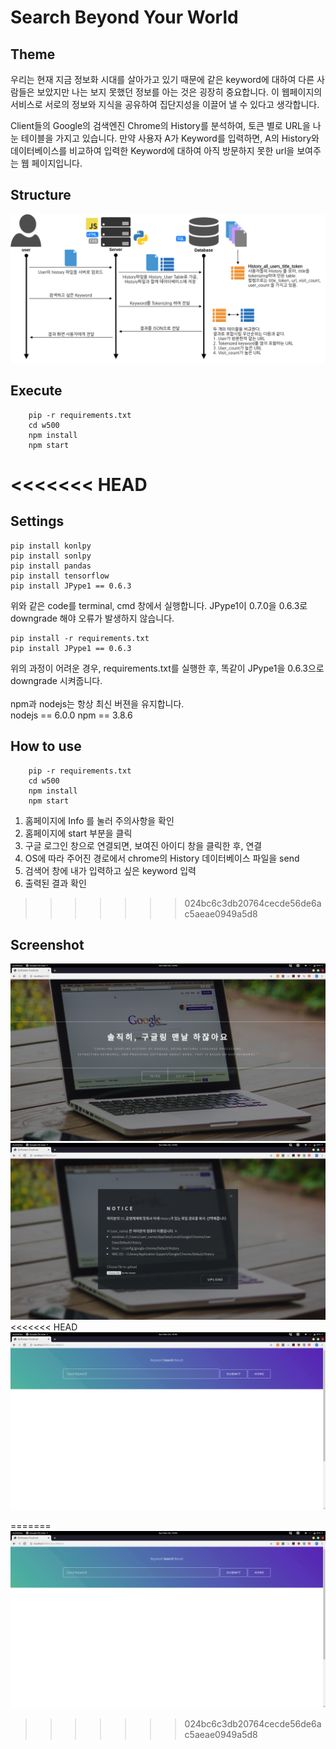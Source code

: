 # Search Beyond Your World

## Theme

우리는 현재 지금 정보화 시대를 살아가고 있기 때문에 같은 keyword에 대하여 다른 사람들은 보았지만 나는 보지 못했던 정보를 아는 것은 굉장히 중요합니다. 이 웹페이지의 서비스로 서로의 정보와 지식을 공유하여 집단지성을 이끌어 낼 수 있다고 생각합니다.

Client들의 Google의 검색엔진 Chrome의 History를 분석하여, 토큰 별로 URL을 나눈 테이블을 가지고 있습니다. 만약 사용자 A가 Keyword를 입력하면, A의 History와 데이터베이스를 비교하여 입력한 Keyword에 대하여 아직 방문하지 못한 url을 보여주는 웹 페이지입니다.

## Structure

![arch](img/arch.png)

## Execute

```shell
    pip -r requirements.txt
    cd w500
    npm install
    npm start
```

<<<<<<< HEAD
=======
## Settings

~~~
pip install konlpy
pip install sonlpy
pip install pandas
pip install tensorflow
pip install JPype1 == 0.6.3
~~~

위와 같은 code를 terminal, cmd 창에서 실행합니다. JPype1이 0.7.0을 0.6.3로 downgrade 해야 오류가 발생하지 않습니다.<br>

~~~
pip install -r requirements.txt
pip install JPype1 == 0.6.3
~~~

위의 과정이 어려운 경우, requirements.txt를 실행한 후, 똑같이 JPype1을 0.6.3으로 downgrade 시켜줍니다.<br>
<br>
npm과 nodejs는 항상 최신 버젼을 유지합니다.<br>
nodejs == 6.0.0
npm == 3.8.6

## How to use

```shell
    pip -r requirements.txt
    cd w500
    npm install
    npm start
```

1. 홈페이지에 Info 를 눌러 주의사항을 확인
2. 홈페이지에 start 부분을 클릭
3. 구글 로그인 창으로 연결되면, 보여진 아이디 창을 클릭한 후, 연결
4. OS에 따라 주어진 경로에서 chrome의 History 데이터베이스 파일을 send
5. 검색어 창에 내가 입력하고 싶은 keyword 입력
6. 출력된 결과 확인

>>>>>>> 024bc6c3db20764cecde56de6ac5aeae0949a5d8
## Screenshot

![screenshot1](img/screenshot1.png)
![screenshot2](img/screenshot2.png)
<<<<<<< HEAD
![screenshot3](img/screenshot3.png)

=======
![screenshot3](img/screenshot3.png)
>>>>>>> 024bc6c3db20764cecde56de6ac5aeae0949a5d8
